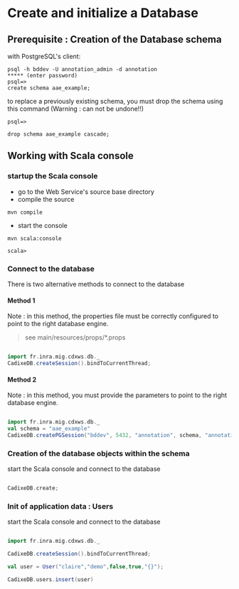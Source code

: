 # Create and initialize a Database

## Prerequisite : Creation of the Database schema

with PostgreSQL's client:
```
psql -h bddev -U annotation_admin -d annotation
***** (enter password)
psql=> 
create schema aae_example;
```
to replace a previously existing schema, you must drop the schema using this command (Warning : can not be undone!!)
```
psql=> 

drop schema aae_example cascade;
```


## Working with Scala console


### startup the Scala console

* go to the Web Service's source base directory
* compile the source

```
mvn compile
```

* start the console 
```
mvn scala:console

scala> 
```

### Connect to the database
There is two alternative methods to connect to the database 

#### Method 1
Note : in this method, the properties file must be correctly configured to point to the right database engine.
> see main/resources/props/*.props

```scala 

import fr.inra.mig.cdxws.db._
CadixeDB.createSession().bindToCurrentThread;
```

#### Method 2
Note : in this method, you must provide the parameters to point to the right database engine.

```scala 

import fr.inra.mig.cdxws.db._
val schema = "aae_example"
CadixeDB.createPGSession("bddev", 5432, "annotation", schema, "annotation_admin", "****").bindToCurrentThread;
```


### Creation of the database objects within the schema

start the Scala console and connect to the database
```scala 

CadixeDB.create;
```


### Init of application data : Users

start the Scala console and connect to the database
```scala 

import fr.inra.mig.cdxws.db._

CadixeDB.createSession().bindToCurrentThread;

val user = User("claire","demo",false,true,"{}");

CadixeDB.users.insert(user)
```
